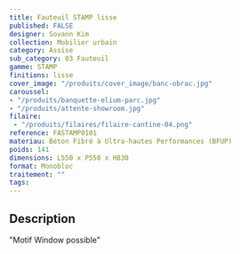 ```yaml
---
title: Fauteuil STAMP lisse 
published: FALSE
designer: Sovann Kim
collection: Mobilier urbain
category: Assise
sub_category: 03 Fauteuil
gamme: STAMP
finitions: lisse
cover_image: "/produits/cover_image/banc-obrac.jpg"
caroussel: 
- "/produits/banquette-elium-parc.jpg"
- "/produits/attente-showroom.jpg"
filaire: 
 - "/produits/filaires/filaire-cantine-04.png"
reference: FASTAMP0101
materiau: Béton Fibré à Ultra-hautes Performances (BFUP)
poids: 141
dimensions: L550 x P550 x H830 
format: Monobloc
traitement: ""
tags: 
---
```


## Description
"Motif Window possible"
